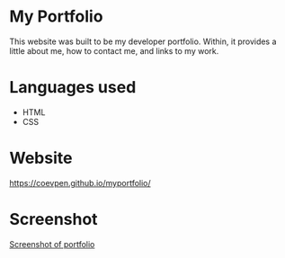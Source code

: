 # My Portfolio

This website was built to be my developer portfolio. Within, it provides a little about me, how to contact me, and links to my work.

# Languages used

* HTML
* CSS

# Website 
https://coevpen.github.io/myportfolio/

# Screenshot
[Screenshot of portfolio](/portfolioscreen.gif)
